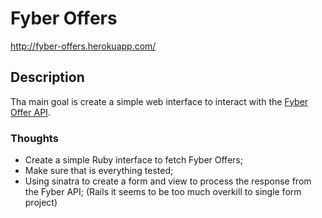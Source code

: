 # Fyber Offers

http://fyber-offers.herokuapp.com/

## Description

Tha main goal is create a simple web interface to interact with the [Fyber Offer
API](http://developer.fyber.com/content/ios/offer-wall/offer-api).


### Thoughts

- Create a simple Ruby interface to fetch Fyber Offers;
- Make sure that is everything tested;
- Using sinatra to create a form and view to process the response from the Fyber
API; (Rails it seems to be too much overkill to single form project)
